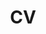 ---
layout: page
title: CV
nav: true
nav_order: 3
dropdown: false
custom_url: assets/pdf/ivanjaenm.pdf
children: 
    - title: publications
      permalink: /publications/
    - title: divider
    - title: projects
      permalink: /projects/
---
